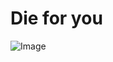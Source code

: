 # Die for you

![Image](https://github.com/user-attachments/assets/8f84cfec-c75a-4e32-946a-8291ab76ba16)